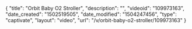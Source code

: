 {
    "title": "Orbit Baby O2 Stroller",
    "description": "",
    "videoid": "109973163",
    "date_created": "1502519505",
    "date_modified": "1504247456",
    "type": "captivate",
    "layout": "video",
    "url": "\/v\/orbit-baby-o2-stroller\/109973163"
}